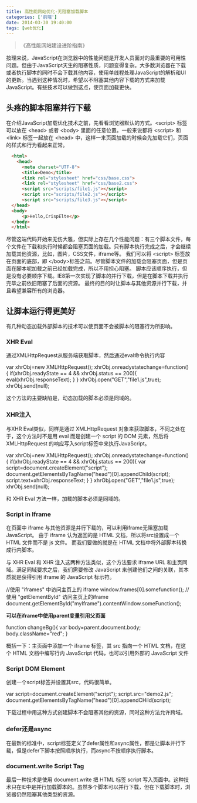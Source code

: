 ```yaml
---
title: 高性能网站优化-无阻塞加载脚本
categories: ['前端']
date: 2014-03-30 19:40:00
tags: [web优化]
---
```


>《高性能网站建设进阶指南》

<!--more-->

按理来说，JavaScript在浏览器中的性能问题是开发人员面对的最重要的可用性问题。但由于JavaScript天生的阻塞性质，问题变得复杂。大多数浏览器在下载或者执行脚本的同时不会下载其他内容，使用单线程处理JavaScript的解析和UI的更新。当遇到这种情况时，希望以不阻塞其他内容下载的方式来加载JavaScript。有些技术可以做到这点，使页面加载更快。

## 头疼的脚本阻塞并行下载

在介绍JavaScript加载优化技术之前，先看看浏览器默认的方式。<script\> 标签可以放在 <head\> 或者 <body\> 里面的任意位置。一般来说都将 <script\> 和 <link\> 标签一起放在 <head\> 中，这样一来页面加载的时候会先加载它们，页面的样式和行为看起来正常。

```html
  <html>
    <head>
      <meta charset="UTF-8">
      <title>Demo</title>
      <link rel="stylesheet" href="css/base.css">
      <link rel="stylesheet" href="css/base2.css">
      <script src="scripts/file1.js"></script>
      <script src="scripts/file2.js"></script>
      <script src="scripts/file3.js"></script>
  </head>
  <body>
      <p>Hello,CrispElte</p>
  </body>
  </html>
```

尽管这端代码开始来无伤大雅，但实际上存在几个性能问题：有三个脚本文件，每个文件在下载和执行时候都会阻塞页面的加载。只有脚本执行完成之后，才会继续加载其他资源，比如，图片，CSS文件，iframe等。
我们可以将 <script\> 标签放在页面的底部，即 </body\>标签之前。尽管脚本文件的加载会阻塞页面，但是页面在脚本呢加载之前已经加载完成，所以不用担心阻塞。
脚本应该顺序执行，但是没有必要顺序下载。IE8第一次实现了脚本的并行下载，但是在脚本下载并执行完毕之前依旧阻塞了后面的资源。
最终的目的时让脚本与其他资源并行下载，并且希望兼容所有的浏览器。

## 让脚本运行得更美好
有几种动态加载外部脚本的技术可以使页面不会被脚本的阻塞行为所影响。
### XHR Eval
通过XMLHttpRequest从服务端获取脚本，然后通过eval命令执行内容

  var xhrObj=new XMLHttpRequest();
  xhrObj.onreadystatechange=function(){
    if(xhrObj.readyState == 4 && xhrObj.status == 200){
      eval(xhrObj.responseText);
    }
  }
  xhrObj.open("GET","file1.js",true);
  xhrObj.send(null);

这个方法的主要缺陷是，动态加载的脚本必须是同域的。

### XHR注入
与XHR Eval类似，同样是通过 XMLHttpRequest 对象来获取脚本，不同之处在于，这个方法时不是用 eval 而是创建一个 script 的 DOM 元素，然后将 XMLHttpRequest 的响应写入script标签中来执行JavaScript。


  var xhrObj=new XMLHttpRequest();
  xhrObj.onreadystatechange=function(){
    if(xhrObj.readyState == 4 && xhrObj.status == 200){
      var script=document.createElement("script");
      document.getElementsByTagName("head")[0].appendChild(script);
      script.text=xhrObj.responseText;
    }
  }
  xhrObj.open("GET","file1.js",true);
  xhrObj.send(null);

和 XHR Eval 方法一样，加载的脚本必须是同域的。

### Script in Iframe
在页面中 iframe 与其他资源是并行下载的，可以利用iframe无阻塞加载JavaScript。
由于 iframe 认为返回的是 HTML 文档，所以将src设置成一个 HTML 文件而不是 js 文件。
而我们要做的就是在 HTML 文档中将外部脚本转换成行内脚本。

与 XHR Eval 和 XHR 注入这两种方法类似，这个方法要求 iframe URL 和主页同域。满足同域要求之后，我们需要修改 JavaScript 来创建他们之间的关联，其本质就是获得引用 iframe 的 JavaScript 标示符。

  //使用 "iframes" 中访问主页上的 iframe
  window.frames[0].somefunction();
  //使用 "getElementById" 访问主页上的iframe
  document.getElementById("myIframe").contentWindow.someFunction();

**可以在iframe中使用parent变量引用父页面**

  function changeBg(){
    var body=parent.document.body;
    body.className="red";
  }

概括一下：主页面中添加一个 iframe 标签，其 src 指向一个 HTML 文档，在这个 HTML 文档中编写行内 JavaScript 代码，也可以引用外部的 JavaScript 文件


### Script DOM Element
创建一个script标签并设置其src，代码很简单。

  var script=document.createElement("script");
  script.src="demo2.js";
  document.getElementsByTagName("head")[0].appendCHild(script);

下载过程中用这种方式创建脚本不会阻塞其他的资源，同时这种方法允许跨域。

### defer还是async
在最新的标准中，script标签定义了defer属性和async属性，都是让脚本并行下载，但是defer下脚本按照顺序执行，而async不按顺序执行脚本。

### document.write Script Tag
最后一种技术是使用 document.write 把 HTML 标签 script 写入页面中。这种技术只在IE中是并行加载脚本的。虽然多个脚本可以并行下载，但在下载脚本时，浏览器仍然阻塞其他类型的资源。











